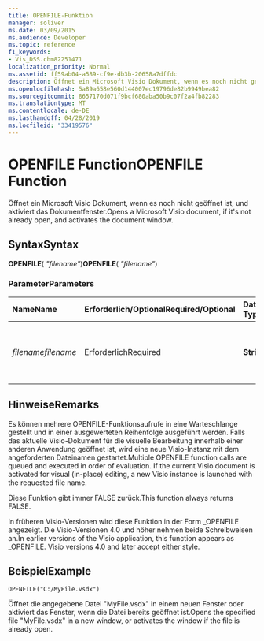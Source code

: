```yaml
---
title: OPENFILE-Funktion
manager: soliver
ms.date: 03/09/2015
ms.audience: Developer
ms.topic: reference
f1_keywords:
- Vis_DSS.chm82251471
localization_priority: Normal
ms.assetid: ff59ab04-a589-cf9e-db3b-20658a7dffdc
description: Öffnet ein Microsoft Visio Dokument, wenn es noch nicht geöffnet ist, und aktiviert das Dokumentfenster.
ms.openlocfilehash: 5a89a658e560d144007ec19796de82b9949bea82
ms.sourcegitcommit: 8657170d071f9bcf680aba50b9c07f2a4fb82283
ms.translationtype: MT
ms.contentlocale: de-DE
ms.lasthandoff: 04/28/2019
ms.locfileid: "33419576"
---
```

# <a name="openfile-function"></a><span data-ttu-id="a0273-103">OPENFILE Function</span><span class="sxs-lookup"><span data-stu-id="a0273-103">OPENFILE Function</span></span>

<span data-ttu-id="a0273-104">Öffnet ein Microsoft Visio Dokument, wenn es noch nicht geöffnet ist, und aktiviert das Dokumentfenster.</span><span class="sxs-lookup"><span data-stu-id="a0273-104">Opens a Microsoft Visio document, if it's not already open, and activates the document window.</span></span>
  
## <a name="syntax"></a><span data-ttu-id="a0273-105">Syntax</span><span class="sxs-lookup"><span data-stu-id="a0273-105">Syntax</span></span>

 <span data-ttu-id="a0273-106">**OPENFILE**( _"filename"_)</span><span class="sxs-lookup"><span data-stu-id="a0273-106">**OPENFILE**( _"filename"_)</span></span>
  
### <a name="parameters"></a><span data-ttu-id="a0273-107">Parameter</span><span class="sxs-lookup"><span data-stu-id="a0273-107">Parameters</span></span>

|<span data-ttu-id="a0273-108">**Name**</span><span class="sxs-lookup"><span data-stu-id="a0273-108">**Name**</span></span>|<span data-ttu-id="a0273-109">**Erforderlich/Optional**</span><span class="sxs-lookup"><span data-stu-id="a0273-109">**Required/Optional**</span></span>|<span data-ttu-id="a0273-110">**Datentyp**</span><span class="sxs-lookup"><span data-stu-id="a0273-110">**Data Type**</span></span>|<span data-ttu-id="a0273-111">**Beschreibung**</span><span class="sxs-lookup"><span data-stu-id="a0273-111">**Description**</span></span>|
|:-----|:-----|:-----|:-----|
| <span data-ttu-id="a0273-112">_filename_</span><span class="sxs-lookup"><span data-stu-id="a0273-112">_filename_</span></span> <br/> |<span data-ttu-id="a0273-113">Erforderlich</span><span class="sxs-lookup"><span data-stu-id="a0273-113">Required</span></span>  <br/> |<span data-ttu-id="a0273-114">**String**</span><span class="sxs-lookup"><span data-stu-id="a0273-114">**String**</span></span> <br/> |<span data-ttu-id="a0273-115">Der Name der Datei, einschließlich des Dateipfads, den Sie öffnen möchten.</span><span class="sxs-lookup"><span data-stu-id="a0273-115">The name of the file, including file path, you want to open.</span></span>  <br/> |
   
## <a name="remarks"></a><span data-ttu-id="a0273-116">Hinweise</span><span class="sxs-lookup"><span data-stu-id="a0273-116">Remarks</span></span>

<span data-ttu-id="a0273-p101">Es können mehrere OPENFILE-Funktionsaufrufe in eine Warteschlange gestellt und in einer ausgewerteten Reihenfolge ausgeführt werden. Falls das aktuelle Visio-Dokument für die visuelle Bearbeitung innerhalb einer anderen Anwendung geöffnet ist, wird eine neue Visio-Instanz mit dem angeforderten Dateinamen gestartet.</span><span class="sxs-lookup"><span data-stu-id="a0273-p101">Multiple OPENFILE function calls are queued and executed in order of evaluation. If the current Visio document is activated for visual (in-place) editing, a new Visio instance is launched with the requested file name.</span></span> 
  
<span data-ttu-id="a0273-119">Diese Funktion gibt immer FALSE zurück.</span><span class="sxs-lookup"><span data-stu-id="a0273-119">This function always returns FALSE.</span></span> 
  
<span data-ttu-id="a0273-p102">In früheren Visio-Versionen wird diese Funktion in der Form _OPENFILE angezeigt. Die Visio-Versionen 4.0 und höher nehmen beide Schreibweisen an.</span><span class="sxs-lookup"><span data-stu-id="a0273-p102">In earlier versions of the Visio application, this function appears as _OPENFILE. Visio versions 4.0 and later accept either style.</span></span> 
  
## <a name="example"></a><span data-ttu-id="a0273-122">Beispiel</span><span class="sxs-lookup"><span data-stu-id="a0273-122">Example</span></span>

 `OPENFILE("C:/MyFile.vsdx")`
  
<span data-ttu-id="a0273-123">Öffnet die angegebene Datei "MyFile.vsdx" in einem neuen Fenster oder aktiviert das Fenster, wenn die Datei bereits geöffnet ist.</span><span class="sxs-lookup"><span data-stu-id="a0273-123">Opens the specified file "MyFile.vsdx" in a new window, or activates the window if the file is already open.</span></span> 
  

